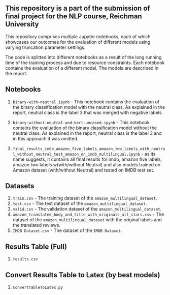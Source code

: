 **This repository is a part of the submission of final project for the NLP course, Reichman University**
---

This repository comprises multiple Jupyter notebooks, each of which showcases our outcomes for the evaluation of different models using varying truncation parameter settings.

The code is splitted into different notebooks as a result of the long running time of the training process and due to resource constraints. Each notebook contains the evaluation of a different model. The models are described in the report.


## Notebooks
1. `binary-with-neutral.ipynb` - This notebook contains the evaluation of the binary classification model with the neutral class. As explained in the report, neutral class is the label 3 that was merged with negative labels.

2. `binary-without-neutral-and-bert-uncased.ipynb` - This notebook contains the evaluation of the binary classification model without the neutral class. As explained in the report, neutral class is the label 3 and in this approach it was omitted.

3. `final_results_imdb_amazon_five_labels_amazon_two_labels_with_neutral_without_neutral_test_amazon_on_imdb_multilingual.ipynb` - as its name suggests, it contains all final results for imdb, amazon five labels, amazon two labels w(with/without Neutral) and also models trained on Amazon dataset (with/without Neutral) and tested on IMDB test set.


## Datasets
1. `train.csv` - The training dataset of the `amazon_multilingual_dataset`.
2. `test.csv` - The test dataset of the `amazon_multilingual_dataset`.
3. `valid.csv` - The validation dataset of the `amazon_multilingual_dataset`.
4. `amazon_translated_body_and_title_with_originals_all_stars.csv` - The dataset of the `amazon_multilingual_dataset` with the original labels and the translated reviews.
5. `IMDB Dataset.csv` - The dataset of the `IMDB Dataset`.


## Results Table (Full)
1. `results.csv`


## Convert Results Table to Latex (by best models)

1. `ConvertTableToLatex.py`